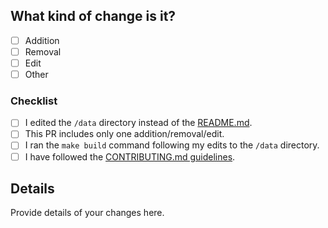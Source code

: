 ## What kind of change is it?

- [ ] Addition
- [ ] Removal
- [ ] Edit
- [ ] Other

<!-- If your change is not listed above, please remove the checklist bellow. -->

### Checklist

- [ ] I edited the `/data` directory instead of the [README.md](https://github.com/ipfs/awesome-ipfs/blob/master/README.md).
- [ ] This PR includes only one addition/removal/edit.
- [ ] I ran the `make build` command following my edits to the `/data` directory.
- [ ] I have followed the [CONTRIBUTING.md guidelines](https://github.com/ipfs/awesome-ipfs/blob/master/CONTRIBUTING.md).

## Details

Provide details of your changes here.
